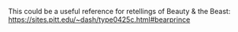 This could be a useful reference for retellings of Beauty & the Beast: https://sites.pitt.edu/~dash/type0425c.html#bearprince 

